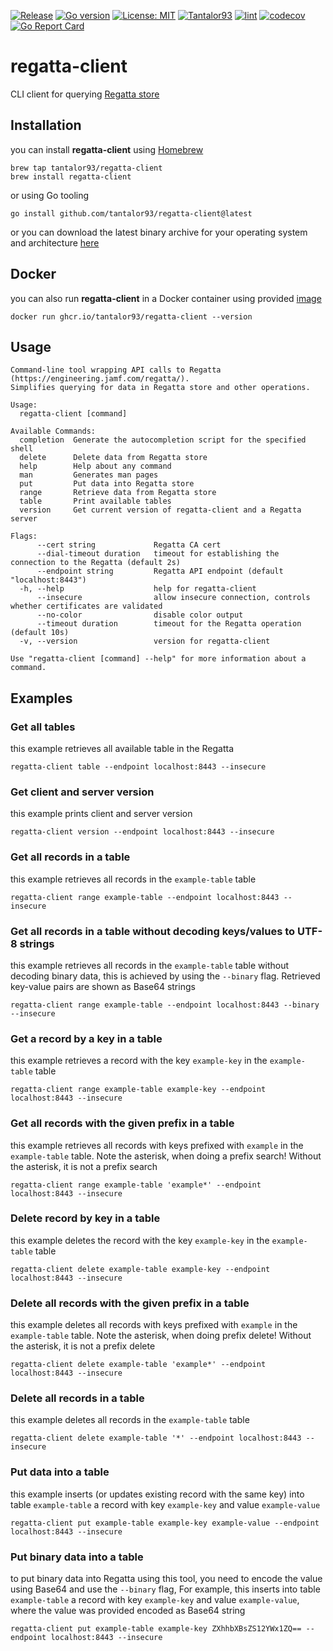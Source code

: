 [![Release](https://img.shields.io/github/release/Tantalor93/regatta-client/all.svg)](https://github.com/tantalor93/regatta-client/releases)
[![Go version](https://img.shields.io/github/go-mod/go-version/Tantalor93/regatta-client)](https://github.com/Tantalor93/regatta-client/blob/main/go.mod#L3)
[![License: MIT](https://img.shields.io/badge/License-MIT-yellow.svg)](LICENSE)
[![Tantalor93](https://circleci.com/gh/Tantalor93/regatta-client/tree/main.svg?style=svg)](https://circleci.com/gh/Tantalor93/regatta-client?branch=main)
[![lint](https://github.com/Tantalor93/regatta-client/actions/workflows/lint.yml/badge.svg?branch=main)](https://github.com/Tantalor93/regatta-client/actions/workflows/lint.yml)
[![codecov](https://codecov.io/gh/Tantalor93/regatta-client/branch/main/graph/badge.svg?token=V47TUVZKNF)](https://codecov.io/gh/Tantalor93/regatta-client)
[![Go Report Card](https://goreportcard.com/badge/github.com/tantalor93/regatta-client)](https://goreportcard.com/report/github.com/tantalor93/regatta-client)

# regatta-client
CLI client for querying [Regatta store](https://github.com/jamf/regatta) 

## Installation
you can install **regatta-client** using [Homebrew](https://brew.sh/)

```
brew tap tantalor93/regatta-client
brew install regatta-client
```

or using Go tooling 

```
go install github.com/tantalor93/regatta-client@latest
```

or you can download the latest binary archive for your operating system and architecture [here](https://github.com/Tantalor93/regatta-client/releases/latest)

## Docker
you can also run **regatta-client** in a Docker container using provided [image](https://github.com/Tantalor93/regatta-client/pkgs/container/regatta-client)

```
docker run ghcr.io/tantalor93/regatta-client --version
```

## Usage

```
Command-line tool wrapping API calls to Regatta (https://engineering.jamf.com/regatta/).
Simplifies querying for data in Regatta store and other operations.

Usage:
  regatta-client [command]

Available Commands:
  completion  Generate the autocompletion script for the specified shell
  delete      Delete data from Regatta store
  help        Help about any command
  man         Generates man pages
  put         Put data into Regatta store
  range       Retrieve data from Regatta store
  table       Print available tables
  version     Get current version of regatta-client and a Regatta server

Flags:
      --cert string             Regatta CA cert
      --dial-timeout duration   timeout for establishing the connection to the Regatta (default 2s)
      --endpoint string         Regatta API endpoint (default "localhost:8443")
  -h, --help                    help for regatta-client
      --insecure                allow insecure connection, controls whether certificates are validated
      --no-color                disable color output
      --timeout duration        timeout for the Regatta operation (default 10s)
  -v, --version                 version for regatta-client

Use "regatta-client [command] --help" for more information about a command.
```

## Examples

### Get all tables
this example retrieves all available table in the Regatta

```
regatta-client table --endpoint localhost:8443 --insecure
```

### Get client and server version
this example prints client and server version

```
regatta-client version --endpoint localhost:8443 --insecure
```

### Get all records in a table
this example retrieves all records in the `example-table` table

```
regatta-client range example-table --endpoint localhost:8443 --insecure
```

### Get all records in a table without decoding keys/values to UTF-8 strings
this example retrieves all records in the `example-table` table without decoding binary data, this is achieved by using the `--binary` flag. Retrieved key-value pairs are shown as Base64 strings

```
regatta-client range example-table --endpoint localhost:8443 --binary --insecure 
```

### Get a record by a key in a table
this example retrieves a record with the key `example-key` in the `example-table` table

```
regatta-client range example-table example-key --endpoint localhost:8443 --insecure 
```

### Get all records with the given prefix in a table
this example retrieves all records with keys prefixed with `example` in the `example-table` table. Note the asterisk, when doing a prefix search! Without the asterisk, it is not a prefix search

```
regatta-client range example-table 'example*' --endpoint localhost:8443 --insecure 
```

### Delete record by key in a table
this example deletes the record with the key `example-key` in the `example-table` table

```
regatta-client delete example-table example-key --endpoint localhost:8443 --insecure 
```

### Delete all records with the given prefix in a table 
this example deletes all records with keys prefixed with `example` in the `example-table` table. Note the asterisk, when doing prefix delete! Without the asterisk, it is not a prefix delete

```
regatta-client delete example-table 'example*' --endpoint localhost:8443 --insecure
```

### Delete all records in a table
this example deletes all records in the `example-table` table 

```
regatta-client delete example-table '*' --endpoint localhost:8443 --insecure 
```

### Put data into a table
this example inserts (or updates existing record with the same key) into table `example-table` a record with key `example-key` and value `example-value`

```
regatta-client put example-table example-key example-value --endpoint localhost:8443 --insecure  
```

### Put binary data into a table
to put binary data into Regatta using this tool, you need to encode the value using Base64 and use the `--binary` flag, 
For example, this inserts into table `example-table` a record with key `example-key` and value `example-value`, where the value was
provided encoded as Base64 string

```
regatta-client put example-table example-key ZXhhbXBsZS12YWx1ZQ== --endpoint localhost:8443 --insecure
```
